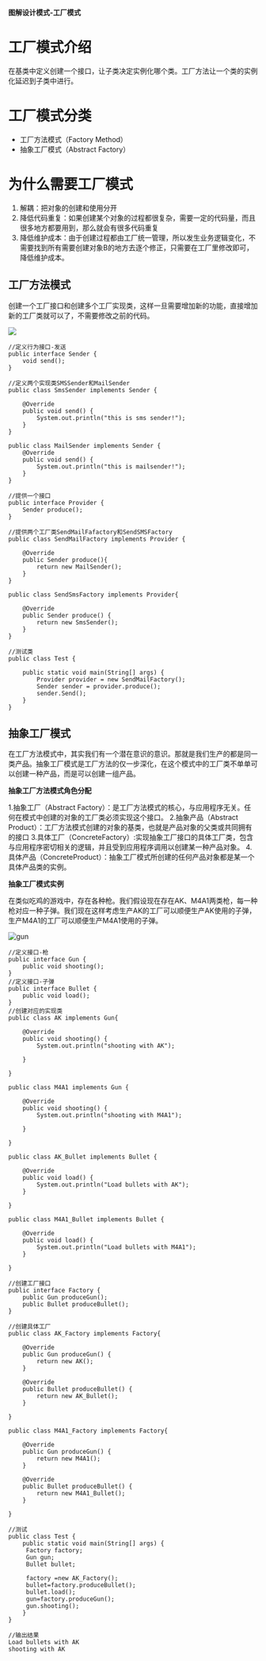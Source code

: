 **图解设计模式-工厂模式**
# 工厂模式介绍
在基类中定义创建一个接口，让子类决定实例化哪个类。工厂方法让一个类的实例化延迟到子类中进行。
# 工厂模式分类
* 工厂方法模式（Factory Method）
* 抽象工厂模式（Abstract Factory）
# 为什么需要工厂模式
1) 解耦：把对象的创建和使用分开
2) 降低代码重复：如果创建某个对象的过程都很复杂，需要一定的代码量，而且很多地方都要用到，那么就会有很多代码重复
3) 降低维护成本：由于创建过程都由工厂统一管理，所以发生业务逻辑变化，不需要找到所有需要创建对象B的地方去逐个修正，只需要在工厂里修改即可，降低维护成本。
## 工厂方法模式
创建一个工厂接口和创建多个工厂实现类，这样一旦需要增加新的功能，直接增加新的工厂类就可以了，不需要修改之前的代码。

![](imgs/abstract_factory.jpg)

```
//定义行为接口-发送
public interface Sender {  
    void send();  
}

//定义两个实现类SMSSender和MailSender
public class SmsSender implements Sender {  
  
    @Override  
    public void send() {  
        System.out.println("this is sms sender!");  
    }  
}

public class MailSender implements Sender {  
    @Override  
    public void send() {  
        System.out.println("this is mailsender!");  
    }  
}

//提供一个接口
public interface Provider {  
    Sender produce();  
} 

//提供两个工厂类SendMailFafactory和SendSMSFactory
public class SendMailFactory implements Provider {  
      
    @Override  
    public Sender produce(){  
        return new MailSender();  
    }  
}  

public class SendSmsFactory implements Provider{  
  
    @Override  
    public Sender produce() {  
        return new SmsSender();  
    }  
}

//测试类
public class Test {  
  
    public static void main(String[] args) {  
        Provider provider = new SendMailFactory();  
        Sender sender = provider.produce();  
        sender.Send();  
    }  
} 
```

## 抽象工厂模式
在工厂方法模式中，其实我们有一个潜在意识的意识。那就是我们生产的都是同一类产品。抽象工厂模式是工厂方法的仅一步深化，在这个模式中的工厂类不单单可以创建一种产品，而是可以创建一组产品。

**抽象工厂方法模式角色分配**

1.抽象工厂（Abstract Factory）：是工厂方法模式的核心，与应用程序无关。任何在模式中创建的对象的工厂类必须实现这个接口。
2.抽象产品（Abstract Product）：工厂方法模式创建的对象的基类，也就是产品对象的父类或共同拥有的接口
3.具体工厂（ConcreteFactory）:实现抽象工厂接口的具体工厂类，包含与应用程序密切相关的逻辑，并且受到应用程序调用以创建某一种产品对象。
4.具体产品（ConcreteProduct）：抽象工厂模式所创建的任何产品对象都是某一个具体产品类的实例。

**抽象工厂模式实例**

在类似吃鸡的游戏中，存在各种枪。我们假设现在存在AK、M4A1两类枪，每一种枪对应一种子弹。我们现在这样考虑生产AK的工厂可以顺便生产AK使用的子弹，生产M4A1的工厂可以顺便生产M4A1使用的子弹。

![gun](../imgs/6e6726733d39303532.jpg)

```
//定义接口-枪
public interface Gun {
    public void shooting();
}
//定义接口-子弹
public interface Bullet {
    public void load();
}
//创建对应的实现类
public class AK implements Gun{

    @Override
    public void shooting() {
        System.out.println("shooting with AK");

    }

}

public class M4A1 implements Gun {

    @Override
    public void shooting() {
        System.out.println("shooting with M4A1");

    }

}

public class AK_Bullet implements Bullet {

    @Override
    public void load() {
        System.out.println("Load bullets with AK");
    }

}

public class M4A1_Bullet implements Bullet {

    @Override
    public void load() {
        System.out.println("Load bullets with M4A1");
    }

}

//创建工厂接口
public interface Factory {
    public Gun produceGun();
    public Bullet produceBullet();
}

//创建具体工厂
public class AK_Factory implements Factory{

    @Override
    public Gun produceGun() {
        return new AK();
    }

    @Override
    public Bullet produceBullet() {
        return new AK_Bullet();
    }

}

public class M4A1_Factory implements Factory{

    @Override
    public Gun produceGun() {
        return new M4A1();
    }

    @Override
    public Bullet produceBullet() {
        return new M4A1_Bullet();
    }

}

//测试
public class Test {
    public static void main(String[] args) {  
     Factory factory;
     Gun gun;
     Bullet bullet;

     factory =new AK_Factory();
     bullet=factory.produceBullet();
     bullet.load();
     gun=factory.produceGun();
     gun.shooting(); 
    }
}

//输出结果
Load bullets with AK
shooting with AK
```



